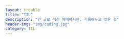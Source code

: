 ```yaml
---
layout: trouble
title: "TIL"
description: "긴 글로 적긴 애매하지만, 기록해두고 싶은 것"
header-img: "img/coding.jpg"
category: TIL
---
```

